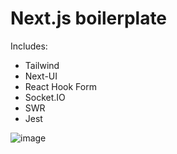 # Next.js boilerplate

Includes:
- Tailwind
- Next-UI
- React Hook Form
- Socket.IO
- SWR
- Jest

![image](https://github.com/cakeslice/next-js-boilerplate/assets/7516142/a34aa82a-2d8f-410b-b465-9a647a8784b4)
